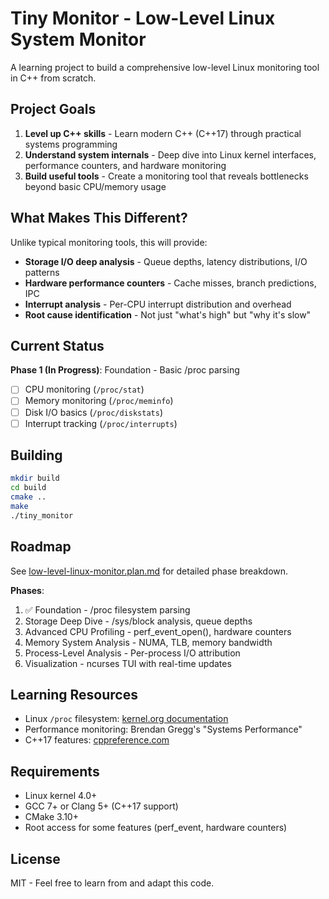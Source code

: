 # Tiny Monitor - Low-Level Linux System Monitor

A learning project to build a comprehensive low-level Linux monitoring tool in C++ from scratch.

## Project Goals

1. **Level up C++ skills** - Learn modern C++ (C++17) through practical systems programming
2. **Understand system internals** - Deep dive into Linux kernel interfaces, performance counters, and hardware monitoring
3. **Build useful tools** - Create a monitoring tool that reveals bottlenecks beyond basic CPU/memory usage

## What Makes This Different?

Unlike typical monitoring tools, this will provide:

- **Storage I/O deep analysis** - Queue depths, latency distributions, I/O patterns
- **Hardware performance counters** - Cache misses, branch predictions, IPC
- **Interrupt analysis** - Per-CPU interrupt distribution and overhead
- **Root cause identification** - Not just "what's high" but "why it's slow"

## Current Status

**Phase 1 (In Progress)**: Foundation - Basic /proc parsing

- [ ] CPU monitoring (`/proc/stat`)
- [ ] Memory monitoring (`/proc/meminfo`)
- [ ] Disk I/O basics (`/proc/diskstats`)
- [ ] Interrupt tracking (`/proc/interrupts`)

## Building

```bash
mkdir build
cd build
cmake ..
make
./tiny_monitor
```

## Roadmap

See [low-level-linux-monitor.plan.md](low-level-linux-monitor.plan.md) for detailed phase breakdown.

**Phases**:

1. ✅ Foundation - /proc filesystem parsing
2. Storage Deep Dive - /sys/block analysis, queue depths
3. Advanced CPU Profiling - perf_event_open(), hardware counters
4. Memory System Analysis - NUMA, TLB, memory bandwidth
5. Process-Level Analysis - Per-process I/O attribution
6. Visualization - ncurses TUI with real-time updates

## Learning Resources

- Linux `/proc` filesystem: [kernel.org documentation](https://www.kernel.org/doc/html/latest/filesystems/proc.html)
- Performance monitoring: Brendan Gregg's "Systems Performance"
- C++17 features: [cppreference.com](https://en.cppreference.com/)

## Requirements

- Linux kernel 4.0+
- GCC 7+ or Clang 5+ (C++17 support)
- CMake 3.10+
- Root access for some features (perf_event, hardware counters)

## License

MIT - Feel free to learn from and adapt this code.
